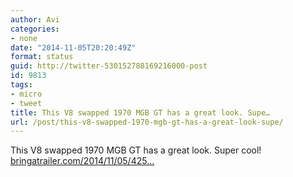 ```yaml
---
author: Avi
categories:
- none
date: "2014-11-05T20:20:49Z"
format: status
guid: http://twitter-530152788169216000-post
id: 9813
tags:
- micro
- tweet
title: This V8 swapped 1970 MGB GT has a great look. Supe…
url: /post/this-v8-swapped-1970-mgb-gt-has-a-great-look-supe/
---
```

This V8 swapped 1970 MGB GT has a great look. Super cool! [bringatrailer.com/2014/11/05/425…](http://bringatrailer.com/2014/11/05/425-horsepower-v8-swapped-1970-mgb-gt/)